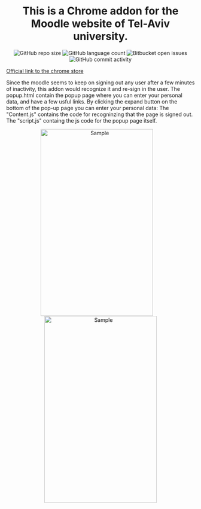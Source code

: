 <h1 align="center"> This is a Chrome addon for the Moodle website of Tel-Aviv university. </h1>



<p align="center">
<img alt="GitHub repo size" src="https://img.shields.io/github/repo-size/Nyctolex/MoodleJS?logo=github">
<img alt="GitHub language count" src="https://img.shields.io/github/languages/count/Nyctolex/MoodleJS?logo=javascript">
<!-- <a href="https://pytorch.org/"><img alt="PyTorch Version" src="https://img.shields.io/badge/PyTorch-2.0.0-blue?logo=pytorch&style=flat-square"></a> -->
<img alt="Bitbucket open issues" src="https://img.shields.io/bitbucket/issues/Nyctolex/GyroCamera">
<img alt="GitHub commit activity" src="https://img.shields.io/github/commit-activity/m/Nyctolex/MoodleJS">
<p>

 [Official link to the chrome store](https://chrome.google.com/webstore/detail/tauluncher/mjipjoiimkegppedpnhjmgeenhekmdjo)
  
Since the moodle seems to keep on signing out any user after a few minutes of inactivity, this addon would recognize it and re-sign in the user.
The popup.html contain the popup page where you can enter your personal data, and have a few usful links.
By clicking the expand button on the bottom of the pop-up page you can enter your personal data:
The "Content.js" contains the code for recogninzing that the page is signed out.
The "script.js" containg the js code for the popup page itself.
  
  <div align="center">
  <img src="https://user-images.githubusercontent.com/65441185/186167385-22fa98d7-3c46-4105-9dc6-23a6d9633864.png" alt="Sample" width="300" height="500" style="margin-right: 20px">
      <img src="https://user-images.githubusercontent.com/65441185/186167586-c6f78765-48f0-4e7e-b550-66971c95d39c.png" alt="Sample" width="300" height="500">
</div>


